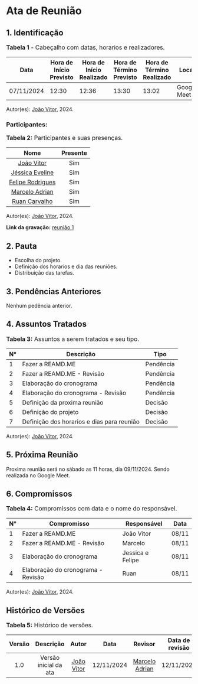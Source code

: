# Ata de Reunião

## 1. Identificação

<font size="3"><p style="text-align: left">**Tabela 1** - Cabeçalho com datas, horarios e realizadores.</p></font>

| Data       | Hora de Início Previsto | Hora de Início Realizado | Hora de Término Previsto | Hora de Término Realizado | Local       | Redator     | Projeto      | Revisor |
|------------|--------------------------|--------------------------|--------------------------|---------------------------|-------------|-------------|--------------|--------|
| 07/11/2024 | 12:30                    | 12:36                    | 13:30                    | 13:02                     | Google Meet | [João Vitor](https://github.com/Jauzimm) | MOJ | [Marcelo Adrian](https://github.com/Marcelo-Adrian) |

Autor(es): [João Vitor](https://github.com/Jauzimm), 2024.

### Participantes: 

<font size="3"><p style="text-align: left">**Tabela 2:** Participantes e suas presenças.</p></font>

| Nome | Presente |
|:----------------:|:-:|
| [João Vitor](https://github.com/Jauzimm) |Sim|
| [Jéssica Eveline](https://github.com/xzxjesse) |Sim|
| [Felipe Rodrigues](https://github.com/felipeJRdev) |Sim|
| [Marcelo Adrian](https://github.com/Marcelo-Adrian) |Sim|
| [Ruan Carvalho](https://github.com/Ruan-Carvalho) |Sim|

Autor(es): [João Vitor](https://github.com/Jauzimm), 2024.

**Link da gravação:** [reunião 1](https://www.youtube.com/watch?v=_CVvNqZBkP4)

## 2. Pauta

* Escolha do projeto.
* Definição dos horarios e dia das reuniões.
* Distribuição das tarefas.

## 3. Pendências Anteriores

Nenhum pedência anterior.

## 4. Assuntos Tratados

<font size="3"><p style="text-align: left">**Tabela 3:** Assuntos a serem tratados e seu tipo.</p></font>

| N° | Descrição | Tipo   |
|----|-----------|--------|
| 1  | Fazer a REAMD.ME | Pendência |
| 2  | Fazer a REAMD.ME - Revisão | Pendência |
| 3  | Elaboração do cronograma | Pendência |
| 4  | Elaboração do cronograma - Revisão | Pendência |
| 5  | Definição da proxima reunião | Decisão |
| 6  | Definição do projeto | Decisão |
| 7  | Definição dos horarios e dias para reunião | Decisão |

Autor(es): [João Vitor](https://github.com/Jauzimm), 2024.

## 5. Próxima Reunião

Proxima reunião será no sábado as 11 horas, dia 09/11/2024. Sendo realizada no Google Meet. 

## 6. Compromissos

<font size="3"><p style="text-align: left">**Tabela 4:** Compromissos com data e o nome do responsável.</p></font>

| N° | Compromisso | Responsável | Data |
|----|-------------|-------------|------|
| 1  | Fazer a REAMD.ME | João Vitor | 08/11 |
| 2  | Fazer a REAMD.ME - Revisão | Marcelo | 08/11 |
| 3  | Elaboração do cronograma | Jessica e Felipe | 08/11 |
| 4  | Elaboração do cronograma - Revisão | Ruan | 08/11 |

Autor(es): [João Vitor](https://github.com/Jauzimm), 2024.

## Histórico de Versões

<font size="3"><p style="text-align: left">**Tabela 5:** Histórico de versões.</p></font>

| Versão |               Descrição                |   Autor    |    Data    |    Revisor     | Data de revisão |
| :----: | :------------------------------------: | :--------: | :--------: | :------------: | :-------------: |
|  1.0   | Versão inicial da ata | [João Vitor](https://github.com/Jauzimm) | 12/11/2024 | [Marcelo Adrian](https://github.com/Marcelo-Adrian) |  12/11/2024     |

